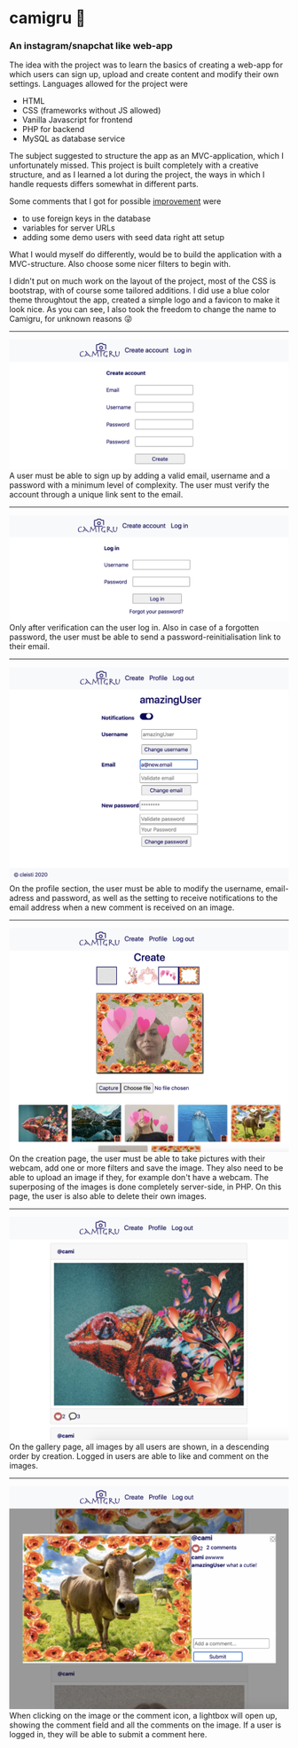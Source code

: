 # camigru :camera_flash:

### An instagram/snapchat like web-app

The idea with the project was to learn the basics of creating a web-app for which users can sign up, upload and create content and modify their own settings. Languages allowed for the project were
- HTML
- CSS (frameworks without JS allowed)
- Vanilla Javascript for frontend
- PHP for backend
- MySQL as database service

The subject suggested to structure the app as an MVC-application, which I unfortunately missed. This project is built completely with a creative structure, and as I learned a lot during the project, the ways in which I handle requests differs somewhat in different parts.

Some comments that I got for possible <u>improvement</u> were
- to use foreign keys in the database
- variables for server URLs
- adding some demo users with seed data right att setup

What I would myself do differently, would be to build the application with a MVC-structure. Also choose some nicer filters to begin with.

I didn't put on much work on the layout of the project, most of the CSS is bootstrap, with of course some tailored additions. I did use a blue color theme throughtout the app, created a simple logo and a favicon to make it look nice. As you can see, I also took the freedom to change the name to Camigru, for unknown reasons :stuck_out_tongue_winking_eye: 

<hr></hr>

![Create User](screenshots/createUser.png)
A user must be able to sign up by adding a valid email, username and a password with a minimum level of complexity. The user must verify the account through a unique link sent to the email.

<hr></hr>

![Login](screenshots/login.png)
Only after verification can the user log in. Also in case of a forgotten password, the user must be able to send a password-reinitialisation link to their email.

<hr></hr>

![Profile page](screenshots/profile.png)
On the profile section, the user must be able to modify the username, email-adress and password, as well as the setting to receive notifications to the email address when a new comment is received on an image.

<hr></hr>

![Creation page](screenshots/create.png)
On the creation page, the user must be able to take pictures with their webcam, add one or more filters and save the image. They also need to be able to upload an image if they, for example don't have a webcam. The superposing of the images is done completely server-side, in PHP. On this page, the user is also able to delete their own images.

<hr></hr>

![Gallery page](screenshots/gallery.png)
On the gallery page, all images by all users are shown, in a descending order by creation. Logged in users are able to like and comment on the images.

<hr></hr>

![Image Lightbox](screenshots/lightbox.png)
When clicking on the image or the comment icon, a lightbox will open up, showing the comment field and all the comments on the image. If a user is logged in, they will be able to submit a comment here.
